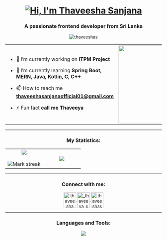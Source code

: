 <div align="center">
  <h1>
    <a href="https://github.com/devzenmaster">
      <img src="https://readme-typing-svg.herokuapp.com?font=Fira+Code&weight=500&size=39&pause=1000&color=FFB347&center=true&vCenter=true&width=635&height=70&lines=Hi%2C+I'm+Thaveesha+Sanjana%F0%9F%91%8B" 
      alt="Hi, I'm Thaveesha Sanjana">
    </a>
  </h1>
</div>

<h3 align="center">A passionate frontend developer from Sri Lanka</h3>

<p align="center"> 
  <img src="https://komarev.com/ghpvc/?username=thaveeshas&label=Profile%20views&color=0e75b6&style=flat" alt="thaveeshas" /> 
</p>

<table align="center">
<tr border="none">
<td width="50%" align="left">

- 🔭 I’m currently working on **ITPM Project**

- 🌱 I’m currently learning **Spring Boot, MERN, Java, Kotlin, C, C++**

- 📫 How to reach me **thaveeshasanjanaofficial01@gmail.com**

- ⚡ Fun fact **call me Thaveeya**

</td>
<td width="50%" align="center">

<img alt="Coder GIF" height=250 width=350 src="https://images.squarespace-cdn.com/content/v1/5769fc401b631bab1addb2ab/1541580611624-TE64QGKRJG8SWAIUS7NS/ke17ZwdGBToddI8pDm48kPoswlzjSVMM-SxOp7CV59BZw-zPPgdn4jUwVcJE1ZvWQUxwkmyExglNqGp0IvTJZamWLI2zvYWH8K3-s_4yszcp2ryTI0HqTOaaUohrI8PI6FXy8c9PWtBlqAVlUS5izpdcIXDZqDYvprRqZ29Pw0o/coding-freak.gif" />
  
</td>
</tr>
</table>

---

<h3 align="center">My Statistics:</h3>

<table align="center">
<tr border="none">
<td width="50%" align="center">
  
  <img align="center" src="https://github-readme-stats.vercel.app/api?username=ThaveeshaS&theme=dark&show_icons=true&count_private=true" />
  <br></br>
  <img title="🔥 Get streak stats for your profile at git.io/streak-stats" alt="Mark streak" src="https://github-readme-streak-stats.herokuapp.com/?user=ThaveeshaS&theme=dark&hide_border=false" /> 

</td>
<td width="50%" align="center">

  <img align="center" src="https://github-readme-stats.anuraghazra1.vercel.app/api/top-langs/?username=ThaveeshaS&theme=dark&hide_border=false&no-bg=true&no-frame=true&langs_count=10&layout=compact&hide=html,css" />

</td>
</tr>
</table>

---

<h3 align="center">Connect with me:</h3>

<p align="center">
  <a href="https://fb.com/thaveesha sanjana" target="blank">
    <img align="center" src="https://raw.githubusercontent.com/rahuldkjain/github-profile-readme-generator/master/src/images/icons/Social/facebook.svg" alt="thaveesha sanjana" height="50" width="40" />
  </a>
  <a href="https://instagram.com/_thaveeya_s275" target="blank">
    <img align="center" src="https://raw.githubusercontent.com/rahuldkjain/github-profile-readme-generator/master/src/images/icons/Social/instagram.svg" alt="_thaveeya_s275" height="50" width="40" />
  </a>
  <a href="https://www.linkedin.com/in/thaveeshasanjana" target="blank">
    <img align="center" src="https://raw.githubusercontent.com/rahuldkjain/github-profile-readme-generator/master/src/images/icons/Social/linked-in-alt.svg" alt="thaveeshasanjana" height="50" width="40" />
  </a>
</p>


---

<h3 align="center">Languages and Tools:</h3>

<p align="center">
  <a href="https://skillicons.dev">
    <img src="https://skillicons.dev/icons?i=js,html,css,c,cpp,java,kotlin,python,php,mysql,sqlite,mongodb,express,react,nodejs,bootstrap,figma,postman,linux,firebase,spring,git," />
  </a>
</p>
